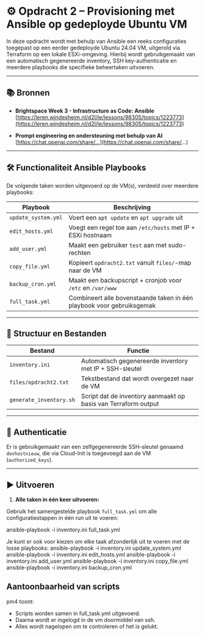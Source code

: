 # ⚙️ Opdracht 2 – Provisioning met Ansible op gedeployde Ubuntu VM

In deze opdracht wordt met behulp van Ansible een reeks configuraties toegepast op een eerder gedeployde Ubuntu 24.04 VM, uitgerold via Terraform op een lokale ESXi-omgeving. Hierbij wordt gebruikgemaakt van een automatisch gegenereerde inventory, SSH key-authenticatie en meerdere playbooks die specifieke beheertaken uitvoeren.

---

## 📚 Bronnen

- **Brightspace Week 3 - Infrastructure as Code: Ansible**  
  [https://leren.windesheim.nl/d2l/le/lessons/98305/topics/1223773](https://leren.windesheim.nl/d2l/le/lessons/98305/topics/1223773)

- **Prompt engineering en ondersteuning met behulp van AI**  
  [https://chat.openai.com/share/...](https://chat.openai.com/share/...)

---

## 🛠️ Functionaliteit Ansible Playbooks

De volgende taken worden uitgevoerd op de VM(s), verdeeld over meerdere playbooks:

| Playbook             | Beschrijving                                                             |
|----------------------|---------------------------------------------------------------------------|
| `update_system.yml`  | Voert een `apt update` en `apt upgrade` uit                              |
| `edit_hosts.yml`     | Voegt een regel toe aan `/etc/hosts` met IP + ESXi hostnaam              |
| `add_user.yml`       | Maakt een gebruiker `test` aan met sudo-rechten                          |
| `copy_file.yml`      | Kopieert `opdracht2.txt` vanuit `files/`-map naar de VM                  |
| `backup_cron.yml`    | Maakt een backupscript + cronjob voor `/etc` en `/var/www`               |
| `full_task.yml`      | Combineert alle bovenstaande taken in één playbook voor gebruiksgemak    |

---

## 📁 Structuur en Bestanden

| Bestand               | Functie                                                                 |
|-----------------------|-------------------------------------------------------------------------|
| `inventory.ini`       | Automatisch gegenereerde inventory met IP + SSH-sleutel                |
| `files/opdracht2.txt` | Tekstbestand dat wordt overgezet naar de VM                            |
| `generate_inventory.sh` | Script dat de inventory aanmaakt op basis van Terraform output        |

---

## 🔐 Authenticatie

Er is gebruikgemaakt van een zelfgegenereerde SSH-sleutel genaamd `devhostnieuw`, die via Cloud-Init is toegevoegd aan de VM (`authorized_keys`).

---

## ▶️ Uitvoeren

1. **Alle taken in één keer uitvoeren:**

Gebruik het samengestelde playbook `full_task.yml` om alle configuratiestappen in één run uit te voeren:


ansible-playbook -i inventory.ini full_task.yml

Je kunt er ook voor kiezen om elke taak afzonderlijk uit te voeren met de losse playbooks:
ansible-playbook -i inventory.ini update_system.yml
ansible-playbook -i inventory.ini edit_hosts.yml
ansible-playbook -i inventory.ini add_user.yml
ansible-playbook -i inventory.ini copy_file.yml
ansible-playbook -i inventory.ini backup_cron.yml

## Aantoonbaarheid van scripts

pm4 toont:
* Scripts worden samen in full_task.yml uitgevoerd.
* Daarna wordt er ingelogd in de vm doormiddel van ssh.
* Alles wordt nagelopen om te controleren of het is gelukt.
